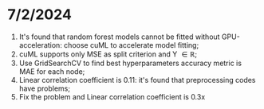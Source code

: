 # 7/2/2024
1. It's found that random forest models cannot be fitted without GPU-acceleration: choose cuML to accelerate model fitting;
2. cuML supports only MSE as split criterion and Y $\in \mathbb{R}$;
3. Use GridSearchCV to find best hyperparameters accuracy metric is MAE for each node;
4. Linear correlation coefficient is 0.11: it's found that preprocessing codes have problems;
5. Fix the problem and Linear correlation coefficient is 0.3x
